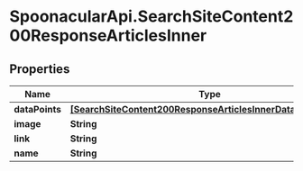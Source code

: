 # SpoonacularApi.SearchSiteContent200ResponseArticlesInner

## Properties

Name | Type | Description | Notes
------------ | ------------- | ------------- | -------------
**dataPoints** | [**[SearchSiteContent200ResponseArticlesInnerDataPointsInner]**](SearchSiteContent200ResponseArticlesInnerDataPointsInner.md) |  | [optional] 
**image** | **String** |  | 
**link** | **String** |  | 
**name** | **String** |  | 


